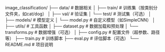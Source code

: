 image_classification/
├── data/                  # 数据相关
│   ├── train/             # 训练集（按类别分文件夹，如cat/dog）
│   ├── val/               # 验证集
│   └── test/              # 测试集（可选）
│
├── models/                # 模型定义
│   └── model.py           # 自定义模型（如SimpleCNN）
│
├── utils/                 # 工具函数
│   ├── dataset.py         # 数据加载和预处理
│   └── transforms.py      # 数据增强（可选）
│
├── config.py              # 配置文件（超参数、路径等）
├── train.py               # 训练脚本
├── eval.py                # 评估脚本（可选）
└── README.md              # 项目说明
